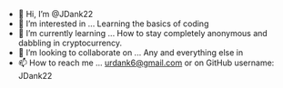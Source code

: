 - 👋 Hi, I’m @JDank22
- 👀 I’m interested in ... Learning the basics of coding
- 🌱 I’m currently learning ... How to stay completely anonymous and dabbling in cryptocurrency.
- 💞️ I’m looking to collaborate on ... Any and everything else in
- 📫 How to reach me ... urdank6@gmail.com or on GitHub username: JDank22

<!---
JDank22/JDank22 is a ✨ special ✨ repository because its `README.md` (this file) appears on your GitHub profile.
You can click the Preview link to take a look at your changes.
--->
